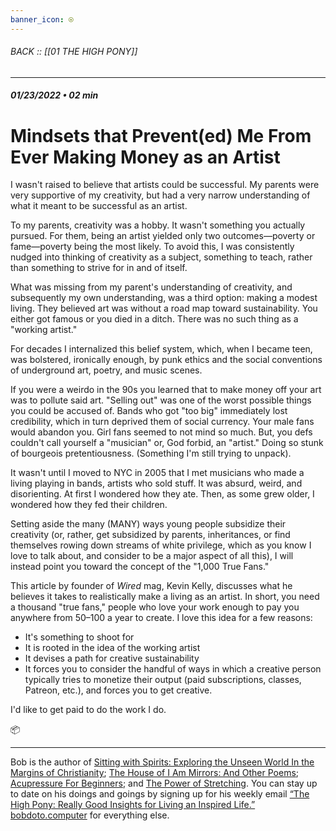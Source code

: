 ```yaml
---
banner_icon: ⍟
---
```


###### BACK :: [[01 THE HIGH PONY]]
---
##### 01/23/2022 • 02 min
# Mindsets that Prevent(ed) Me From Ever Making Money as an Artist

I wasn't raised to believe that artists could be successful. My parents were very supportive of my creativity, but had a very narrow understanding of what it meant to be successful as an artist. 

To my parents, creativity was a hobby. It wasn't something you actually pursued. For them, being an artist yielded only two outcomes—poverty or fame—poverty being the most likely. To avoid this, I was consistently nudged into thinking of creativity as a subject, something to teach, rather than something to strive for in and of itself. 

What was missing from my parent's understanding of creativity, and subsequently my own understanding, was a third option: making a modest living. They believed art was without a road map toward sustainability. You either got famous or you died in a ditch. There was no such thing as a "working artist."

For decades I internalized this belief system, which, when I became teen, was bolstered, ironically enough, by punk ethics and the social conventions of underground art, poetry, and music scenes. 

If you were a weirdo in the 90s you learned that to make money off your art was to pollute said art. "Selling out" was one of the worst possible things you could be accused of. Bands who got "too big" immediately lost credibility, which in turn deprived them of social currency. Your male fans would abandon you. Girl fans seemed to not mind so much. But, you defs couldn't call yourself a "musician" or, God forbid, an "artist." Doing so stunk of bourgeois pretentiousness. (Something I'm still trying to unpack).

It wasn't until I moved to NYC in 2005 that I met musicians who made a living playing in bands, artists who sold stuff. It was absurd, weird, and disorienting. At first I wondered how they ate. Then, as some grew older, I wondered how they fed their children. 

Setting aside the many (MANY) ways young people subsidize their creativity (or, rather, get subsidized by parents, inheritances, or find themselves rowing down streams of white privilege, which as you know I love to talk about, and consider to be a major aspect of all this), I will instead point you toward the concept of the "1,000 True Fans."

This article by founder of *Wired* mag, Kevin Kelly, discusses what he believes it takes to realistically make a living as an artist. In short, you need a thousand "true fans," people who love your work enough to pay you anywhere from $50–$100 a year to create. I love this idea for a few reasons:

- It's something to shoot for
- It is rooted in the idea of the working artist
- It devises a path for creative sustainability
- It forces you to consider the handful of ways in which a creative person typically tries to monetize their output (paid subscriptions, classes, Patreon, etc.), and forces you to get creative.

I'd like to get paid to do the work I do.


📦 
  

---

Bob is the author of [Sitting with Spirits: Exploring the Unseen World In the Margins of Christianity](https://www.amazon.com/Sitting-Spirits-Exploring-Margins-Christianity/dp/1648582192); [The House of I Am Mirrors: And Other Poems](https://www.amazon.com/gp/product/057888433X/ref=dbs_a_def_rwt_bibl_vppi_i3); [Acupressure For Beginners](https://www.amazon.com/gp/product/B089Q3QSRC/ref=dbs_a_def_rwt_bibl_vppi_i1); and [The Power of Stretching](https://www.amazon.com/gp/product/B08CRJ56KZ/ref=dbs_a_def_rwt_bibl_vppi_i0). You can stay up to date on his doings and goings by signing up for his weekly email [“The High Pony: Really Good Insights for Living an Inspired Life.”](https://mailchi.mp/8cc665f9d3f5/sign-up-for-the-newsletter) [bobdoto.computer](http://bobdoto.computer/) for everything else.

